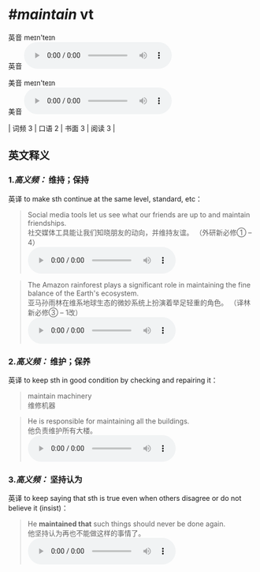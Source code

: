 # ***\#maintain*** vt
英音 meɪn'teɪn  
英音
<audio src="./media/maintain-B.aac" controls="controls"></audio>

美音 meɪn'teɪn  
美音
<audio src="./media/maintain.aac" controls="controls"></audio>



| 词频 3 | 口语 2 | 书面 3 | 阅读 3 |  

英文释义
---
### 1.*高义频：* **维持；保持**  
英译 to make sth continue at the same level, standard, etc：

 > Social media tools let us see what our friends are up to and maintain friendships.  
 > 社交媒体工具能让我们知晓朋友的动向，并维持友谊。  （外研新必修① – 4）  
<audio src="./media/Social media tools let us see what our friends2_AAC.aac" controls="controls"></audio>

 > The Amazon rainforest plays a significant role in maintaining the fine balance of the Earth's ecosystem.  
 > 亚马孙雨林在维系地球生态的微妙系统上扮演着举足轻重的角色。  （译林新必修③ – 1改）  
<audio src="./media/The Amazon rainforest plays a significant role2_AAC.aac" controls="controls"></audio>

### 2.*高义频：* **维护；保养**  
英译 to keep sth in good condition by checking and repairing it：

 > maintain machinery  
 > 维修机器    

 > He is responsible for maintaining all the buildings.   
 > 他负责维护所有大楼。    
<audio src="./media/maintain-2.aac" controls="controls"></audio>

### 3.*高义频：* **坚持认为**  
英译 to keep saying that sth is true even when others disagree or do not believe it (insist)：

 > He **maintained that** such things should never be done again.  
 > 他坚持认为再也不能做这样的事情了。    
<audio src="./media/maintain-3.aac" controls="controls"></audio>



